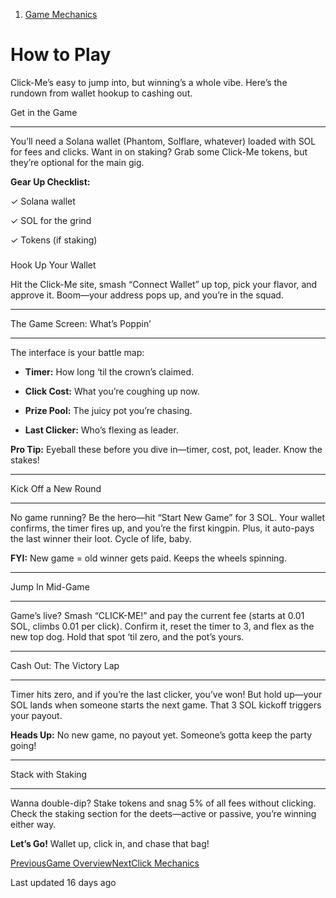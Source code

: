 1.  [Game Mechanics](/click-me-docs/game-mechanics)

How to Play
===========

Click-Me’s easy to jump into, but winning’s a whole vibe. Here’s the rundown from wallet hookup to cashing out.

[](#get-in-the-game)

Get in the Game


-----------------------------------------

You’ll need a Solana wallet (Phantom, Solflare, whatever) loaded with SOL for fees and clicks. Want in on staking? Grab some Click-Me tokens, but they’re optional for the main gig.

**Gear Up Checklist:**

✓ Solana wallet

✓ SOL for the grind

✓ Tokens (if staking)

### 

[](#hook-up-your-wallet)

Hook Up Your Wallet

Hit the Click-Me site, smash “Connect Wallet” up top, pick your flavor, and approve it. Boom—your address pops up, and you’re in the squad.

* * *

[](#the-game-screen-whats-poppin)

The Game Screen: What’s Poppin’


----------------------------------------------------------------------

The interface is your battle map:

*   **Timer:** How long ‘til the crown’s claimed.
    
*   **Click Cost:** What you’re coughing up now.
    
*   **Prize Pool:** The juicy pot you’re chasing.
    
*   **Last Clicker:** Who’s flexing as leader.
    

**Pro Tip:** Eyeball these before you dive in—timer, cost, pot, leader. Know the stakes!

* * *

[](#kick-off-a-new-round)

Kick Off a New Round


---------------------------------------------------

No game running? Be the hero—hit “Start New Game” for 3 SOL. Your wallet confirms, the timer fires up, and you’re the first kingpin. Plus, it auto-pays the last winner their loot. Cycle of life, baby.

**FYI:** New game = old winner gets paid. Keeps the wheels spinning.

* * *

[](#jump-in-mid-game)

Jump In Mid-Game


-------------------------------------------

Game’s live? Smash “CLICK-ME!” and pay the current fee (starts at 0.01 SOL, climbs 0.01 per click). Confirm it, reset the timer to 3, and flex as the new top dog. Hold that spot ‘til zero, and the pot’s yours.

* * *

[](#cash-out-the-victory-lap)

Cash Out: The Victory Lap


------------------------------------------------------------

Timer hits zero, and if you’re the last clicker, you’ve won! But hold up—your SOL lands when someone starts the next game. That 3 SOL kickoff triggers your payout.

**Heads Up:** No new game, no payout yet. Someone’s gotta keep the party going!

* * *

[](#stack-with-staking)

Stack with Staking


-----------------------------------------------

Wanna double-dip? Stake tokens and snag 5% of all fees without clicking. Check the staking section for the deets—active or passive, you’re winning either way.

**Let’s Go!** Wallet up, click in, and chase that bag!

[PreviousGame Overview](/click-me-docs/game-mechanics/overview)[NextClick Mechanics](/click-me-docs/game-mechanics/click-mechanics)

Last updated 16 days ago